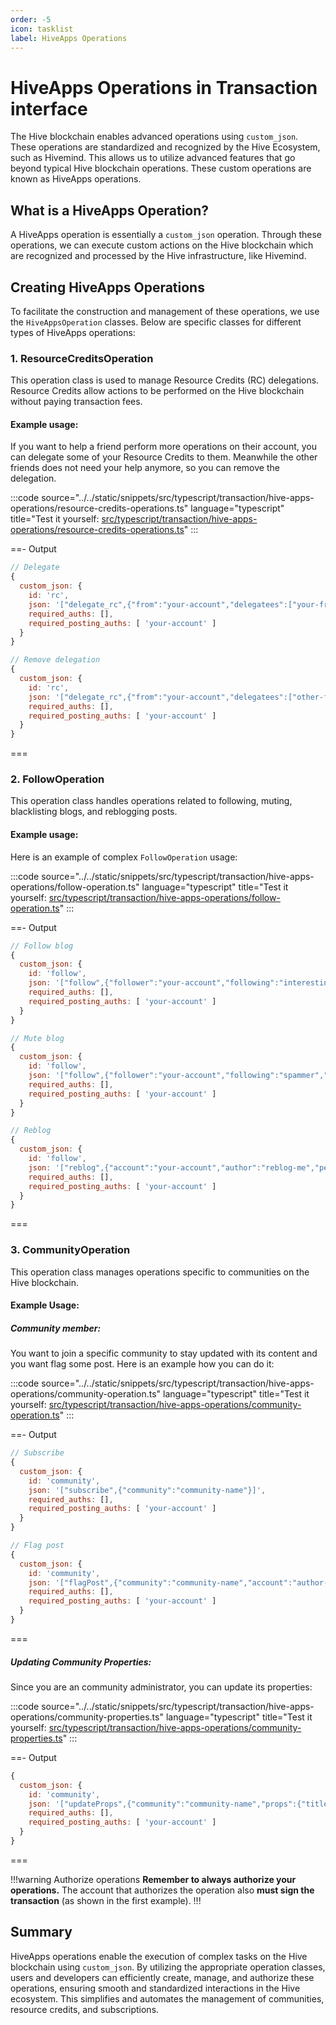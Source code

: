 ```yaml
---
order: -5
icon: tasklist
label: HiveApps Operations
---
```


# HiveApps Operations in Transaction interface

The Hive blockchain enables advanced operations using `custom_json`. These operations are standardized and recognized by the Hive Ecosystem, such as Hivemind. This allows us to utilize advanced features that go beyond typical Hive blockchain operations. These custom operations are known as HiveApps operations.

## What is a HiveApps Operation?

A HiveApps operation is essentially a `custom_json` operation. Through these operations, we can execute custom actions on the Hive blockchain which are recognized and processed by the Hive infrastructure, like Hivemind.

## Creating HiveApps Operations

To facilitate the construction and management of these operations, we use the `HiveAppsOperation` classes. Below are specific classes for different types of HiveApps operations:

### 1. ResourceCreditsOperation

This operation class is used to manage Resource Credits (RC) delegations. Resource Credits allow actions to be performed on the Hive blockchain without paying transaction fees.

#### Example usage:

If you want to help a friend perform more operations on their account, you can delegate some of your Resource Credits to them.
Meanwhile the other friends does not need your help anymore, so you can remove the delegation.

:::code source="../../static/snippets/src/typescript/transaction/hive-apps-operations/resource-credits-operations.ts" language="typescript" title="Test it yourself: [src/typescript/transaction/hive-apps-operations/resource-credits-operations.ts](https://stackblitz.com/github/openhive-network/wax-doc-snippets?file=src%2Ftypescript%2Ftransaction%2Fhive-apps-operations%2Fresource-credits-operations.ts&startScript=test-transaction-hive-apps-resource-credits)" :::

==- Output

```javascript
// Delegate
{
  custom_json: {
    id: 'rc',
    json: '["delegate_rc",{"from":"your-account","delegatees":["your-friend-account"],"max_rc":"1000","extensions":[]}]',
    required_auths: [],
    required_posting_auths: [ 'your-account' ]
  }
}

// Remove delegation
{
  custom_json: {
    id: 'rc',
    json: '["delegate_rc",{"from":"your-account","delegatees":["other-friend-account"],"max_rc":"0","extensions":[]}]',
    required_auths: [],
    required_posting_auths: [ 'your-account' ]
  }
}
```
===

### 2. FollowOperation

This operation class handles operations related to following, muting, blacklisting blogs, and reblogging posts.

#### Example usage:

Here is an example of complex `FollowOperation` usage:

:::code source="../../static/snippets/src/typescript/transaction/hive-apps-operations/follow-operation.ts" language="typescript" title="Test it yourself: [src/typescript/transaction/hive-apps-operations/follow-operation.ts](https://stackblitz.com/github/openhive-network/wax-doc-snippets?file=src%2Ftypescript%2Ftransaction%2Fhive-apps-operations%2Ffollow-operation.ts&startScript=test-transaction-hive-apps-follow-operation)" :::

==- Output

```javascript
// Follow blog
{
  custom_json: {
    id: 'follow',
    json: '["follow",{"follower":"your-account","following":"interesting-blog","what":["blog"]}]',
    required_auths: [],
    required_posting_auths: [ 'your-account' ]
  }
}

// Mute blog
{
  custom_json: {
    id: 'follow',
    json: '["follow",{"follower":"your-account","following":"spammer","what":["ignore"]}]',
    required_auths: [],
    required_posting_auths: [ 'your-account' ]
  }
}

// Reblog
{
  custom_json: {
    id: 'follow',
    json: '["reblog",{"account":"your-account","author":"reblog-me","permlink":"post-permlink"}]',
    required_auths: [],
    required_posting_auths: [ 'your-account' ]
  }
}
```
===

### 3. CommunityOperation

This operation class manages operations specific to communities on the Hive blockchain.

#### Example Usage:

##### Community member:

You want to join a specific community to stay updated with its content and you want flag some post. Here is an example how you can do it:

:::code source="../../static/snippets/src/typescript/transaction/hive-apps-operations/community-operation.ts" language="typescript" title="Test it yourself: [src/typescript/transaction/hive-apps-operations/community-operation.ts](https://stackblitz.com/github/openhive-network/wax-doc-snippets?file=src%2Ftypescript%2Ftransaction%2Fhive-apps-operations%2Fcommunity-operation.ts&startScript=test-transaction-hive-apps-community-operation)" :::

==- Output

```javascript
// Subscribe
{
  custom_json: {
    id: 'community',
    json: '["subscribe",{"community":"community-name"}]',
    required_auths: [],
    required_posting_auths: [ 'your-account' ]
  }
}

// Flag post
{
  custom_json: {
    id: 'community',
    json: '["flagPost",{"community":"community-name","account":"author-account","permlink":"post-permlink","notes":"violation notes"}]',
    required_auths: [],
    required_posting_auths: [ 'your-account' ]
  }
}
```
===

##### Updating Community Properties:

Since you are an community administrator, you can update its properties:

:::code source="../../static/snippets/src/typescript/transaction/hive-apps-operations/community-properties.ts" language="typescript" title="Test it yourself: [src/typescript/transaction/hive-apps-operations/community-properties.ts](https://stackblitz.com/github/openhive-network/wax-doc-snippets?file=src%2Ftypescript%2Ftransaction%2Fhive-apps-operations%2Fcommunity-properties.ts&startScript=test-transaction-hive-apps-community-properties)" :::

==- Output

```javascript
{
  custom_json: {
    id: 'community',
    json: '["updateProps",{"community":"community-name","props":{"title":"New Community Title","about":"Community Description","description":"Detailed community description","flag_text":"Post flagging rules","is_nsfw":false,"lang":"en"}}]',
    required_auths: [],
    required_posting_auths: [ 'your-account' ]
  }
}
```
===

!!!warning Authorize operations
**Remember to always authorize your operations.** The account that authorizes the operation also **must sign the transaction** (as shown in the first example).
!!!

## Summary

HiveApps operations enable the execution of complex tasks on the Hive blockchain using `custom_json`. By utilizing the appropriate operation classes, users and developers can efficiently create, manage, and authorize these operations, ensuring smooth and standardized interactions in the Hive ecosystem. This simplifies and automates the management of communities, resource credits, and subscriptions.
